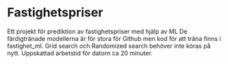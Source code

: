 # Fastighetspriser
Ett projekt för prediktion av fastighetspriser med hjälp av ML
De färdigtränade modellerna är för stora för Github men kod för att träna finns i fastighet_ml. Grid search och Randomized search behöver inte köras på nytt. Uppskattad arbetstid för datorn ca 20 minuter.
